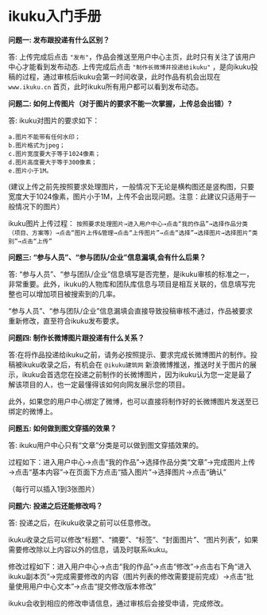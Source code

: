 # ikuku入门手册

**问题一: 发布跟投递有什么区别？**  

答: 上传完成后点击 `"发布"`，作品会推送至用户中心主页，此时只有关注了该用户中心才能看到发布动态. 上传完成后点击 `"制作长微博并投递给ikuku"` ，是向ikuku投稿的过程，通过审核后ikuku会第一时间收录，此时作品有机会出现在`www.ikuku.cn` 首页，此时ikuku所有用户都可以看到发布动态。


**问题二: 如何上传图片（对于图片的要求不能一次掌握，上传总会出错）?**  

答: ikuku对图片的要求如下：

    a.图片不能带有任何水印；
    b.图片格式为jpeg；
    c.图片宽度要大于等于1024像素；
    d.图片高度要大于等于300像素；
    e.图片小于1M。
   
   (建议上传之前先按照要求处理图片，一般情况下无论是横构图还是竖构图，只要宽度大于1024像素，图片小于1M，上传不会出现问题。注意：此建议只适用于一般情况下的图片）
   
   ikuku图片上传过程：
   `按照要求处理图片→进入用户中心→点击“我的作品”→选择作品分类（项目、方案等）→点击“图片上传&管理→点击“上传图片”→点击“选择”→选择图片→选择图片“类别”→点击“上传”`
   
**问题三: “参与人员”、“参与团队/企业”信息漏填,会有什么后果？**   

答: “参与人员”、“参与团队/企业”信息填写是否完整，是ikuku审核的标准之一，非常重要。此外，ikuku的人物库和团队库信息与项目是相互关联的，信息填写完整也可以增加项目被搜索到的几率。

“参与人员”、“参与团队/企业”信息漏填会直接导致投稿审核不通过，作品被要求重新修改，直至符合ikuku发布要求。  

**问题四: 制作长微博图片跟投递有什么关系？**

答:在将作品投递给ikuku之前，请务必按照提示、要求完成长微博图片的制作。投稿被ikuku收录之后，有机会在 `@ikuku建筑网` 新浪微博推送，推送时关于图片的展示，ikuku会首选您在投递之前制作的长微博图片，因为ikuku认为您一定是最了解该项目的人，也一定最懂得该如何向网友展示您的项目。
  
此外，如果您的用户中心绑定了微博，也可以直接将制作好的长微博图片发送至已绑定的微博上。


**问题五: 如何做到图文穿插的效果？**  

答: ikuku用户中心只有“文章”分类是可以做到图文穿插效果的。
   
过程如下：进入用户中心→点击“我的作品”→选择作品分类“文章”→完成图片上传→点击“基本内容”→在页面下方点击“插入图片”→选择图片→点击“确认”

（每行可以插入1到3张图片）


**问题六: 投递之后还能修改吗？**  

答: 投递之后，在ikuku收录之前可以任意修改。
   
ikuku收录之后可以修改“标题”、“摘要”、“标签”、“封面图片”、“图片列表”，如果需要修改除以上内容以外的信息，请及时联系ikuku。
   
修改过程如下：进入用户中心→点击“我的作品”→点击“修改”→点击右下角“进入ikuku副本页”→完成需要修改的内容（图片列表的修改需要提前完成）→点击“批量使用用户中心文本”→点击“提交修改版本修改”
   
ikuku会收到相应的修改申请信息，通过审核后会接受申请，完成修改。
